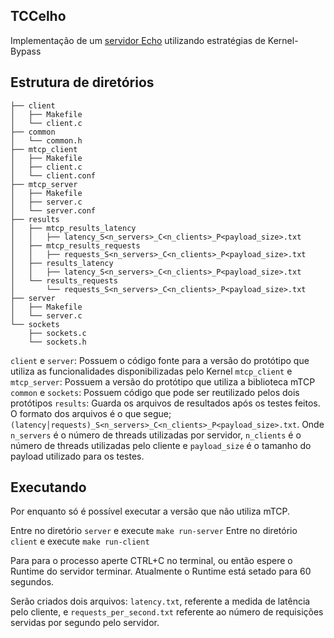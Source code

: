 ## TCCelho
Implementação de um [servidor Echo](https://medium.com/@himalee.tailor/what-is-an-echoserver-b2bfd3b8deeb) utilizando estratégias de Kernel-Bypass

## Estrutura de diretórios

```
├── client
│   ├── Makefile
│   └── client.c
├── common
│   └── common.h
├── mtcp_client
│   ├── Makefile
│   ├── client.c
│   └── client.conf
├── mtcp_server
│   ├── Makefile
│   ├── server.c
│   └── server.conf
├── results
│   ├── mtcp_results_latency
│   │   ├── latency_S<n_servers>_C<n_clients>_P<payload_size>.txt
│   ├── mtcp_results_requests
│   │   ├── requests_S<n_servers>_C<n_clients>_P<payload_size>.txt
│   ├── results_latency
│   │   ├── latency_S<n_servers>_C<n_clients>_P<payload_size>.txt
│   └── results_requests
│       └── requests_S<n_servers>_C<n_clients>_P<payload_size>.txt
├── server
│   ├── Makefile
│   └── server.c
└── sockets
    ├── sockets.c
    └── sockets.h
```

`client` e `server`: Possuem o código fonte para a versão do protótipo que utiliza as funcionalidades disponibilizadas pelo Kernel
`mtcp_client` e `mtcp_server`: Possuem a versão do protótipo que utiliza a biblioteca mTCP
`common` e `sockets`: Possuem código que pode ser reutilizado pelos dois protótipos
`results`: Guarda os arquivos de resultados após os testes feitos. O formato dos arquivos é o que segue; `(latency│requests)_S<n_servers>_C<n_clients>_P<payload_size>.txt`. Onde `n_servers` é o número de threads utilizadas por servidor, `n_clients` é o número de threads utilizadas pelo cliente e `payload_size` é o tamanho do payload utilizado para os testes.

## Executando
Por enquanto só é possível executar a versão que não utiliza mTCP.


Entre no diretório `server` e execute `make run-server`
Entre no diretório `client` e execute `make run-client`

Para para o processo aperte CTRL+C no terminal, ou então espere o Runtime do servidor terminar. Atualmente o Runtime está setado para 60 segundos.

Serão criados dois arquivos: `latency.txt`, referente a medida de latência pelo cliente, e `requests_per_second.txt` referente ao número de requisições servidas por segundo pelo servidor.

